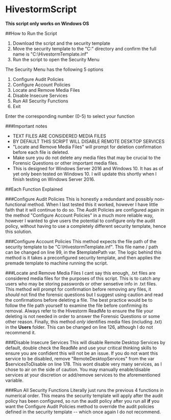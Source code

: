 # HivestormScript
**This script only works on Windows OS**

##How to Run the Script
1. Download the script and the security template
2. Move the security template to the "C:\" directory and confirm the full name is "C:\HivestormTemplate.inf"
3. Run the script to open the Security Menu



The Security Menu has the following 5 options

1. Configure Audit Policies
2. Configure Account Policies
3. Locate and Remove Media Files
4. Disable Insecure Services
5. Run All Security Functions
0. Exit

Enter the corresponding number (0-5) to select your function

###Important notes
- TEXT FILES ARE CONSIDERED MEDIA FILES
- BY DEFAULT THIS SCRIPT WILL DISABLE REMOTE DESKTOP SERVICES
- "Locate and Remove Media Files" will prompt for deletion confirmation before each file is deleted.
- Make sure you do not delete any media files that may be crucial to the Forensic Questions or other important media files.
- This is designed for Windows Server 2016 and Windows 10. It has as of yet only been tested on Windows 10. I will update this shortly when I finish testing on Windows Server 2016.

##Each Function Explained

###Configure Audit Policies
This is honestly a redundant and possibly non-functional method. When I last tested this it worked, however I have little faith that it will continue to do so. The Audit Policies are configured again in the method "Configure Account Policies" in a much more reliable way, however I wanted to give users the potential to configure only the audit policy, without having to use a completely different security template, hence this solution.

###Configure Account Policies 
This method expects the file path of the security template to be "C:\HivestormTemplate.inf". This file name / path can be changed on line 99, in the $templatePath var. The logic behind this method is it takes a preconfigured security template, and then applies the premade template to machine running the script.

###Locate and Remove Media Files
I cant say this enough, .txt files are considered media files for the purposes of this script. This is to catch any users who may be storing passwords or other sensetive info in .txt files. This method will prompt for confirmation before removing any files, it *should* not find the forensic questions but I suggest using caution and read the confirmations before deleting a file. The best practice would be to follow the file path yourself to examine the file before confirming its removal. Always refer to the Hivestorm ReadMe to ensure the file your deleting is not needed in order to answer the Forensic Questions or some other reason. Finally, this method *only* identifies media files (including .txt) in the **Users** folder. This can be changed on line 126, although I do not recommend it.

###Disable Insecure Services
This will disable Remote Desktop Services by default, double check the ReadMe and use your critical thinking skills to ensure you are confident this will not be an issue. If you do not want this service to be disabled, remove "RemoteDesktopServices" from the var $servicesToDisable on line 178. This wont disable very many services, as I chose to air on the side of caution. You may manually enable/disable services at your discretion or add/remove services to the aforementioned variable.

###Run All Security Functions
Literally just runs the previous 4 functions in numerical order. This means the security template will apply after the audit policy has been configured, so run the audit policy after you run all **if** you want the Configure Audit Policies method to override the audit policies defined in the security template -- which once again I do not recommend.

